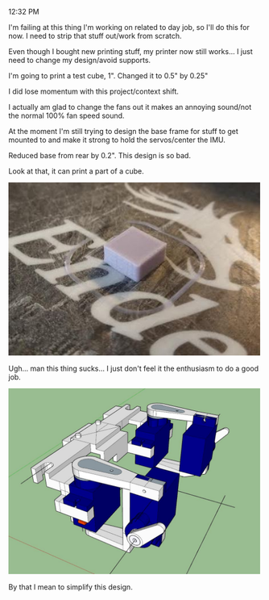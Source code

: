 12:32 PM

I'm failing at this thing I'm working on related to day job, so I'll do this for now.
I need to strip that stuff out/work from scratch.

Even though I bought new printing stuff, my printer now still works... I just need to change my design/avoid supports.

I'm going to print a test cube, 1". Changed it to 0.5" by 0.25"

I did lose momentum with this project/context shift.

I actually am glad to change the fans out it makes an annoying sound/not the normal 100% fan speed sound.

At the moment I'm still trying to design the base frame for stuff to get mounted to and make it strong to hold the servos/center the IMU.

Reduced base from rear by 0.2". This design is so bad.

Look at that, it can print a part of a cube.

<img src="./media/01-04-2022--partial-cube.JPG" width="500">

Ugh... man this thing sucks... I just don't feel it the enthusiasm to do a good job.

<img src="./media/01-04-2022--sucks.JPG" width="500">

By that I mean to simplify this design.